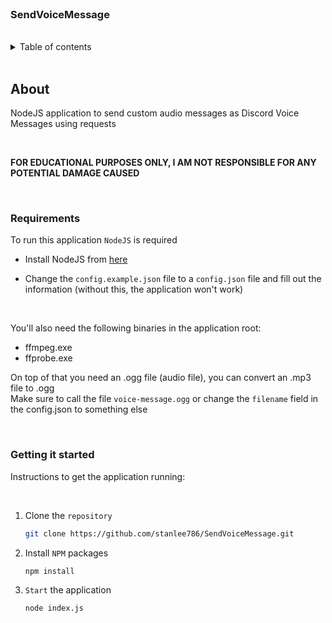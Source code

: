 <br>
<h3>SendVoiceMessage</h3>
<br>
<details>
    <summary>Table of contents</summary>
    <ol>
        <li>
            <a href="#about">About</a>
        </li>
        <li>
            <a href="#requirements">Requirements</a>
        </li>
        <li>
            <a href="#getting-it-started">Getting it started</a>
        </li>
    </ol>
</details>
<br>

## About

NodeJS application to send custom audio messages as Discord Voice Messages using requests

<br>

<b>FOR EDUCATIONAL PURPOSES ONLY, I AM NOT RESPONSIBLE FOR ANY POTENTIAL DAMAGE CAUSED</b>

<br>

### Requirements

To run this application `NodeJS` is required

- Install NodeJS from [here](https://nodejs.org/)

- Change the `config.example.json` file to a `config.json` file and fill out the information (without this, the application won't work)

<br>

You'll also need the following binaries in the application root:

- ffmpeg.exe
- ffprobe.exe

On top of that you need an .ogg file (audio file), you can convert an .mp3 file to .ogg
<br>
Make sure to call the file `voice-message.ogg` or change the `filename` field in the config.json to something else

<br>

### Getting it started

Instructions to get the application running:

<br>

1. Clone the `repository`

   ```sh
   git clone https://github.com/stanlee786/SendVoiceMessage.git
   ```

2. Install `NPM` packages

   ```sh
   npm install
   ```

3. `Start` the application

   ```sh
   node index.js
   ```
